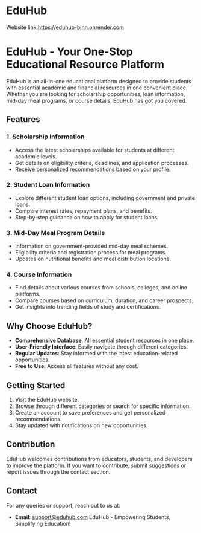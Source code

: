 # EduHub
Website link:https://eduhub-bjnn.onrender.com
# EduHub - Your One-Stop Educational Resource Platform
EduHub is an all-in-one educational platform designed to provide students with essential academic and financial resources in one convenient place. Whether you are looking for scholarship opportunities, loan information, mid-day meal programs, or course details, EduHub has got you covered.
## Features
### 1. **Scholarship Information**
   - Access the latest scholarships available for students at different academic levels.
   - Get details on eligibility criteria, deadlines, and application processes.
   - Receive personalized recommendations based on your profile.
### 2. **Student Loan Information**
   - Explore different student loan options, including government and private loans.
   - Compare interest rates, repayment plans, and benefits.
   - Step-by-step guidance on how to apply for student loans.
### 3. **Mid-Day Meal Program Details**
   - Information on government-provided mid-day meal schemes.
   - Eligibility criteria and registration process for meal programs.
   - Updates on nutritional benefits and meal distribution locations.
### 4. **Course Information**
   - Find details about various courses from schools, colleges, and online platforms.
   - Compare courses based on curriculum, duration, and career prospects.
   - Get insights into trending fields of study and certifications.
## Why Choose EduHub?
- **Comprehensive Database**: All essential student resources in one place.
- **User-Friendly Interface**: Easily navigate through different categories.
- **Regular Updates**: Stay informed with the latest education-related opportunities.
- **Free to Use**: Access all features without any cost.
## Getting Started
1. Visit the EduHub website.
2. Browse through different categories or search for specific information.
3. Create an account to save preferences and get personalized recommendations.
4. Stay updated with notifications on new opportunities.
## Contribution
EduHub welcomes contributions from educators, students, and developers to improve the platform. If you want to contribute, submit suggestions or report issues through the contact section.
## Contact
For any queries or support, reach out to us at:
- **Email**: support@eduhub.com
EduHub - Empowering Students, Simplifying Education!


